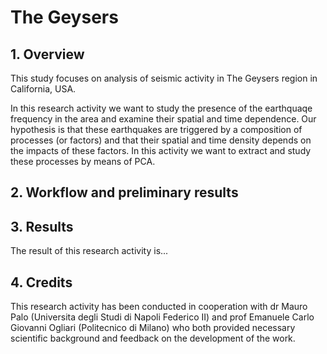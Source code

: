 # The Geysers

## 1. Overview
This study focuses on analysis of seismic activity in The Geysers region in California, USA. 

In this research activity we want to study the presence of the earthquaqe frequency in the area and examine their spatial and time dependence. 
Our hypothesis is that these earthquakes are triggered by a composition of processes (or factors) and that their spatial and time density depends on the impacts of these factors. In this activity we want to extract and study these processes by means of PCA. 

## 2. Workflow and preliminary results


## 3. Results

The result of this research activity is...

## 4. Credits 

This research activity has been conducted in cooperation with dr Mauro Palo (Universita degli Studi di Napoli Federico II) and prof Emanuele Carlo Giovanni Ogliari (Politecnico di Milano) who both provided necessary scientific background and feedback on the development of the work.
